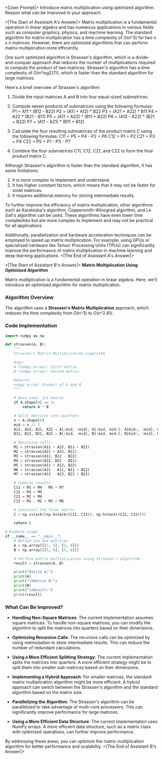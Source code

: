 <|User Prompt|>
Introduce matrix multiplication using optimized algorithm. Reason what can be improved in your approach.

<|The Start of Assistant A's Answer|>
Matrix multiplication is a fundamental operation in linear algebra and has numerous applications in various fields such as computer graphics, physics, and machine learning. The standard algorithm for matrix multiplication has a time complexity of O(n^3) for two n x n matrices. However, there are optimized algorithms that can perform matrix multiplication more efficiently.

One such optimized algorithm is Strassen's algorithm, which is a divide-and-conquer approach that reduces the number of multiplications required to compute the product of two matrices. Strassen's algorithm has a time complexity of O(n^log2(7)), which is faster than the standard algorithm for large matrices.

Here's a brief overview of Strassen's algorithm:

1. Divide the input matrices A and B into four equal-sized submatrices.
2. Compute seven products of submatrices using the following formulas:
   P1 = A11 * (B12 - B22)
   P2 = (A11 + A12) * B22
   P3 = (A21 + A22) * B11
   P4 = A22 * (B21 - B11)
   P5 = (A11 + A22) * (B11 + B22)
   P6 = (A12 - A22) * (B21 + B22)
   P7 = (A11 - A21) * (B11 + B12)

3. Calculate the four resulting submatrices of the product matrix C using the following formulas:
   C11 = P5 + P4 - P2 + P6
   C12 = P1 + P2
   C21 = P3 + P4
   C22 = P5 + P1 - P3 - P7

4. Combine the four submatrices C11, C12, C21, and C22 to form the final product matrix C.

Although Strassen's algorithm is faster than the standard algorithm, it has some limitations:

1. It is more complex to implement and understand.
2. It has higher constant factors, which means that it may not be faster for small matrices.
3. It requires additional memory for storing intermediate results.

To further improve the efficiency of matrix multiplication, other algorithms such as Karatsuba's algorithm, Coppersmith-Winograd algorithm, and Le Gall's algorithm can be used. These algorithms have even lower time complexities but are more complex to implement and may not be practical for all applications.

Additionally, parallelization and hardware acceleration techniques can be employed to speed up matrix multiplication. For example, using GPUs or specialized hardware like Tensor Processing Units (TPUs) can significantly improve the performance of matrix multiplication in machine learning and deep learning applications.
<|The End of Assistant A's Answer|>

<|The Start of Assistant B's Answer|>
**Matrix Multiplication Using Optimized Algorithm**

Matrix multiplication is a fundamental operation in linear algebra. Here, we'll introduce an optimized algorithm for matrix multiplication.

### Algorithm Overview

The algorithm uses a **Strassen's Matrix Multiplication** approach, which reduces the time complexity from O(n^3) to O(n^2.81).

### Code Implementation

```python
import numpy as np

def strassen(A, B):
    """
    Strassen's Matrix Multiplication algorithm.

    Args:
    A (numpy array): First matrix.
    B (numpy array): Second matrix.

    Returns:
    numpy array: Product of A and B.
    """

    # Base case: 1x1 matrix
    if A.shape[0] == 1:
        return A * B

    # Split matrices into quarters
    n = A.shape[0]
    mid = n // 2
    A11, A12, A21, A22 = A[:mid, :mid], A[:mid, mid:], A[mid:, :mid], A[mid:, mid:]
    B11, B12, B21, B22 = B[:mid, :mid], B[:mid, mid:], B[mid:, :mid], B[mid:, mid:]

    # Recursive calls
    M1 = strassen(A11 + A22, B11 + B22)
    M2 = strassen(A21 + A22, B11)
    M3 = strassen(A11, B12 - B22)
    M4 = strassen(A22, B21 - B11)
    M5 = strassen(A11 + A12, B22)
    M6 = strassen(A21 - A11, B11 + B12)
    M7 = strassen(A12 - A22, B21 + B22)

    # Combine results
    C11 = M1 + M4 - M5 + M7
    C12 = M3 + M5
    C21 = M2 + M4
    C22 = M1 - M2 + M3 + M6

    # Construct the final matrix
    C = np.vstack((np.hstack((C11, C12)), np.hstack((C21, C22))))

    return C

# Example usage
if __name__ == "__main__":
    # Define two 4x4 matrices
    A = np.array([[1, 2], [3, 4]])
    B = np.array([[5, 6], [7, 8]])

    # Perform matrix multiplication using Strassen's algorithm
    result = strassen(A, B)

    print("Matrix A:")
    print(A)
    print("\nMatrix B:")
    print(B)
    print("\nResult:")
    print(result)
```

### What Can Be Improved?

-   **Handling Non-Square Matrices**: The current implementation assumes square matrices. To handle non-square matrices, you can modify the algorithm to split the matrices into quarters based on their dimensions.

-   **Optimizing Recursive Calls**: The recursive calls can be optimized by using memoization to store intermediate results. This can reduce the number of redundant calculations.

-   **Using a More Efficient Splitting Strategy**: The current implementation splits the matrices into quarters. A more efficient strategy might be to split them into smaller sub-matrices based on their dimensions.

-   **Implementing a Hybrid Approach**: For smaller matrices, the standard matrix multiplication algorithm might be more efficient. A hybrid approach can switch between the Strassen's algorithm and the standard algorithm based on the matrix size.

-   **Parallelizing the Algorithm**: The Strassen's algorithm can be parallelized to take advantage of multi-core processors. This can significantly improve performance for large matrices.

-   **Using a More Efficient Data Structure**: The current implementation uses NumPy arrays. A more efficient data structure, such as a matrix class with optimized operations, can further improve performance.

By addressing these areas, you can optimize the matrix multiplication algorithm for better performance and scalability.
<|The End of Assistant B's Answer|>